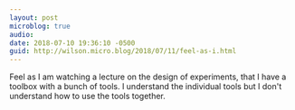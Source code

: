```yaml
---
layout: post
microblog: true
audio: 
date: 2018-07-10 19:36:10 -0500
guid: http://wilson.micro.blog/2018/07/11/feel-as-i.html
---
```

Feel as I am watching a lecture on the design of experiments, that I have a toolbox with a bunch of tools. I understand the individual tools but I don't understand how to use the tools together.
